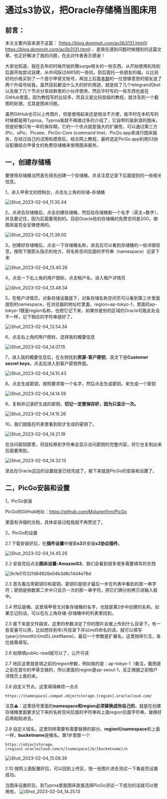 

# 通过s3协议，把Oracle存储桶当图床用

## 前言：

本文主要内容来源于这篇： [https://blog.dominoh.com/ac0b3131.html]( https://blog.dominoh.com/ac0b3131.html) ，是我在遇到问题时候搜到的这篇文章，也正好解决了我的问题，在此对作者表示感谢！

大家也知道，我在去年的时候开始折腾surge相关的一些东西，从开始使用机场到后面开始尝试自建，从中间踩过AWS的一些坑，到后面托一些朋友的福，以比较好的价格买到了一个首尔甲骨文账号，再加上后面[本群](https://t.me/+xPEp7i13b1FjNjk0)的一位很够意思的朋友送了两个升级号给我，虽然目前都没什么大的好的用途，就是挂了几个telegram的bot以及做了几个节点分享给群里的小伙伴使用，然后平时写的一些东西也是在GitHub里面，因为教程写的比较多，而且又是比较低级的教程，就涉及到一个截图的处理，尤其是图床问题。

虽然GitHub也可以上传图片，但是使用起来还是相当不方便，我平时在本机写的时候都是用Typroa，Typroa我就不再做过多的介绍了，它自带的是新浪的图床，但是好像只有一年的保存期，它的一个优点就是强大的扩展性，可以通过第三方iPic、uPic、Picsee、PicGo-Core (command line)、PicGo.app来进行图床服务，在经过自己的试用和摸索后，结合网上教程，最终选定PicGo.app利用S3协议配置结合甲骨文的免费存储桶来使用图床服务。

## 一，创建存储桶

要使用存储桶当然首先得去创建一个存储桶，并且注意记录下后面提到的一些相关信息。

1，进入甲骨文的控制台，点击左上角的存储–存储桶

![iShot_2023-02-04_11.35.44](https://objectstorage.ap-seoul-1.oraclecloud.com/n/cniucozmhyay/b/imagecloud/o/docs/1675760936229.png)

2，点进去存储桶后，点击创建存储桶，然后给存储桶取一个名字（英文+数字），并且要记住，因为后面要用到的。目前Oracle给的存储桶的免费空间是20G，做图床是完全足够使用的。

![iShot_2023-02-04_11.39.00](https://objectstorage.ap-seoul-1.oraclecloud.com/n/cniucozmhyay/b/imagecloud/o/docs/1675760936231.png)


3，创建好存储桶后，点击一下存储桶名称，进去后可以看到存储桶的一些详细信息，按照下图箭头指示的地方，将名称空间后面的字符串（namespace）记录下来

![iShot_2023-02-04_13.40.26](https://objectstorage.ap-seoul-1.oraclecloud.com/n/cniucozmhyay/b/imagecloud/o/docs/1675760936234.png)


4，点击一下右上角的用户图标，点击租户名，进入租户详情页

![iShot_2023-02-04_13.48.34](https://objectstorage.ap-seoul-1.oraclecloud.com/n/cniucozmhyay/b/imagecloud/o/docs/1675760936237.png)


5，在租户详情页，对象存储设置底下，对象存储名称空间页可以看到第三步里面提到的namespace，在浏览器的地址栏里面，region=ap-tokyo-1，里面的ap-tokyo-1既是region名称，也把它记下来，如果你是别的区域的Oracle可能此处会不一样，记下相应的字符串就好了。

![iShot_2023-02-04_13.54.34](https://objectstorage.ap-seoul-1.oraclecloud.com/n/cniucozmhyay/b/imagecloud/o/docs/1675760936237.png)


6，点击右上角的用户图标，选择我的概要信息

![iShot_2023-02-04_14.07.15](https://objectstorage.ap-seoul-1.oraclecloud.com/n/cniucozmhyay/b/imagecloud/o/docs/1675760936239.png)

7，进入我的概要信息后，在左侧找到**资源`-`客户密钥**，英文下是**Customer secret keys**，点击后进入到客户密钥界面。

![iShot_2023-02-04_14.10.43](https://objectstorage.ap-seoul-1.oraclecloud.com/n/cniucozmhyay/b/imagecloud/o/docs/1675760936240.png)

8，点击生成密钥，按照要求取一个名字，然后点击生成密钥，来生成一个密钥

![iShot_2023-02-04_14.14.59](https://objectstorage.ap-seoul-1.oraclecloud.com/n/cniucozmhyay/b/imagecloud/o/docs/1675760936242.png)


9，复制并记录好生成的密钥，**切记一定要保存好，因为只显示一次。**

![iShot_2023-02-04_14.15.26](https://objectstorage.ap-seoul-1.oraclecloud.com/n/cniucozmhyay/b/imagecloud/o/docs/1675760936243.png)

10，我们就能在列表里看到刚才生成的密钥了。

![iShot_2023-02-04_14.21.19](https://objectstorage.ap-seoul-1.oraclecloud.com/n/cniucozmhyay/b/imagecloud/o/docs/1675760936243.png)

在访问密钥那里，将鼠标移到字符串会显示访问密钥的完整内容，将它也复制出来后面要用到。

![iShot_2023-02-04_14.32.13](https://objectstorage.ap-seoul-1.oraclecloud.com/n/cniucozmhyay/b/imagecloud/o/docs/1675760936244.png)


至此在Oracle这边的设置就是已经完成了，接下来就是PicGo的安装和设置了。

## 二，PicGo安装和设置

1，PicGo安装

PicGo的GitHub地址：https://github.com/Molunerfinn/PicGo

里面有详细的文档，具体安装过程我就不再赘述了。

2，PicGo的设置

2.1 下载安装好后，在**插件设置**中搜索**s3**并安装**s3协议插件**。

![iShot_2023-02-04_14.45.26](https://objectstorage.ap-seoul-1.oraclecloud.com/n/cniucozmhyay/b/imagecloud/o/docs/1675760936244.png)

2.2 安装完后点击**图床设置-AmazonS3**，我们会看到很多很多需要填写的东西

![9cfe01532fd84826e04b3d6c14d4e78d](https://objectstorage.ap-seoul-1.oraclecloud.com/n/cniucozmhyay/b/imagecloud/o/docs/1675760936246.png)


2.3 首先看应用密钥ID和密钥，密钥ID是刚才最后一步在列表中看到的那一串字符；密钥是倒数第二步中只显示一次的那一串字符。把它们俩分别拷贝进输入框中。

2.4 然后是桶，这里填甲骨文对象存储桶的名字，也就是第2步中创建的名称。如果忘记的话，可以在左上角存储-存储桶中的列表里找到。

2.5 接下来是文件路径，这里的参数决定了你的图片会被上传到什么目录下。有一些变量可以用，比如想存到年/月目录下并以md5命名的话，就可以填写{year}/{month}/{md5}.{extName}，最后一个参数是扩展名，这里抛砖引玉，各位按需填写。

2.6 权限填public-read就可以了，公开可读

2.7 地区这里就是填之前的region参数，例如我的是：ap-tokyo-1（备注，截图是之前在首尔的甲骨文做的，所以里面的region是ap-seoul-1，反正根据之前租户详情页上面的来。

2.8 自定义节点，这里填得麻烦一点点

`https://[namespace].compat.objectstorage.[region].oraclecloud.com/`

注意⚠️：这里括号里面的**namespace和region必须替换成你自己的**，就是在创建存储桶里面要求记下来的名称空间后面的字符串和上面region后面字符串，替换好后再粘贴进去。

2.9 自定义域名，这里同样需要有需要替换的部分。**region**和**namespace**和上面一样，**bucketname**是桶名，第1步里那一个

`https://objectstorage.[region].oraclecloud.com/n/[namespace]/b/[bucketname]/o`

![iShot_2023-02-04_15.08.39](https://objectstorage.ap-seoul-1.oraclecloud.com/n/cniucozmhyay/b/imagecloud/o/docs/1675760936246.png)


2.10 按照上面配置好后，可以回到上传区，拖一张图片进去测试一下看是否设置成功。

当图床设置好后，到Typroa里面图床直接选择PicGo测试一下成功的话就可以使用啦。
![iShot_2023-02-04_14.25.13](https://objectstorage.ap-seoul-1.oraclecloud.com/n/cniucozmhyay/b/imagecloud/o/docs/1675760936248.png)

